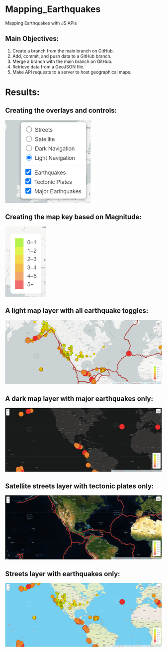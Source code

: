 # Mapping_Earthquakes
Mapping Earthquakes with JS  APIs

## Main Objectives: 
1. Create a branch from the main branch on GitHub.
2. Add, commit, and push data to a GitHub branch.
3. Merge a branch with the main branch on GitHub.
4. Retrieve data from a GeoJSON file.
5. Make API requests to a server to host geographical maps.

# Results: 
## Creating the overlays and controls:

![Pic 1](https://github.com/YannMusz/Mapping_Earthquakes/blob/main/Images/toggle_options.PNG)

## Creating the map key based on Magnitude:

![Pic 2](https://github.com/YannMusz/Mapping_Earthquakes/blob/main/Images/key.PNG)

## A light map layer with all earthquake toggles:
![Pic 3](https://github.com/YannMusz/Mapping_Earthquakes/blob/main/Images/light_all.PNG)

## A dark map layer with major earthquakes only:
![Pic 4](https://github.com/YannMusz/Mapping_Earthquakes/blob/main/Images/dark_major.PNG)

## Satellite streets layer with tectonic plates only:
![Pic 5](https://github.com/YannMusz/Mapping_Earthquakes/blob/main/Images/satellite_plates.PNG)

## Streets layer with earthquakes only:
![Pic 6](https://github.com/YannMusz/Mapping_Earthquakes/blob/main/Images/streets_eq.PNG)
